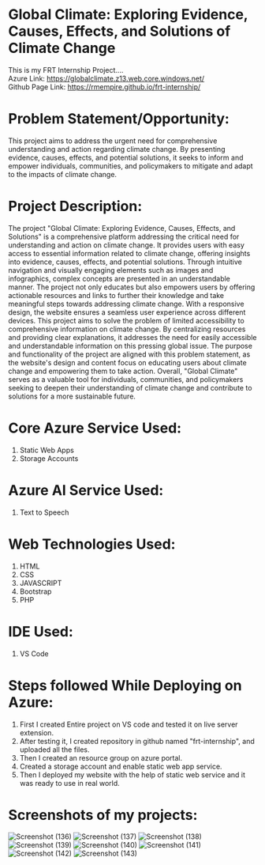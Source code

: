 # Global Climate: Exploring Evidence, Causes, Effects, and Solutions of Climate Change
This is my FRT Internship Project.... <br/>
Azure Link: https://globalclimate.z13.web.core.windows.net/<br/>
Github Page Link: https://rmempire.github.io/frt-internship/
# Problem Statement/Opportunity:
This project aims to address the urgent need for comprehensive understanding and action regarding climate change. By presenting evidence, causes, effects, and potential solutions, it seeks to inform and empower individuals, communities, and policymakers to mitigate and adapt to the impacts of climate change.
# Project Description:
The project "Global Climate: Exploring Evidence, Causes, Effects, and Solutions" is a comprehensive platform addressing the critical need for understanding and action on climate change. It provides users with easy access to essential information related to climate change, offering insights into evidence, causes, effects, and potential solutions. Through intuitive navigation and visually engaging elements such as images and infographics, complex concepts are presented in an understandable manner. The project not only educates but also empowers users by offering actionable resources and links to further their knowledge and take meaningful steps towards addressing climate change. With a responsive design, the website ensures a seamless user experience across different devices.
This project aims to solve the problem of limited accessibility to comprehensive information on climate change. By centralizing resources and providing clear explanations, it addresses the need for easily accessible and understandable information on this pressing global issue. The purpose and functionality of the project are aligned with this problem statement, as the website's design and content focus on educating users about climate change and empowering them to take action. Overall, "Global Climate" serves as a valuable tool for individuals, communities, and policymakers seeking to deepen their understanding of climate change and contribute to solutions for a more sustainable future.
# Core Azure Service Used:
1) Static Web Apps
2) Storage Accounts
# Azure AI Service Used:
1) Text to Speech
# Web Technologies Used:
1) HTML
2) CSS
3) JAVASCRIPT
4) Bootstrap
5) PHP
# IDE Used: 
1) VS Code
# Steps followed While Deploying on Azure:
1) First I created Entire project on VS code and tested it on live server extension.
2) After testing it, I created repository in github named "frt-internship", and uploaded all the files.
3) Then I created an resource group on azure portal.
4) Created a storage account and enable static web app service.
5) Then I deployed my website with the help of static web service and it was ready to use in real world.
# Screenshots of my projects:
![Screenshot (136)](https://github.com/RMEmpire/frt-internship/assets/126232652/8e9f93cc-4c14-4336-b4cb-510772fe71be)
![Screenshot (137)](https://github.com/RMEmpire/frt-internship/assets/126232652/b426db6f-1531-4193-b617-802701648593)
![Screenshot (138)](https://github.com/RMEmpire/frt-internship/assets/126232652/8303e770-4405-42e6-9352-5a539eb1370c)
![Screenshot (139)](https://github.com/RMEmpire/frt-internship/assets/126232652/c01dc2ec-3369-44d5-b035-0dc7d66feb52)
![Screenshot (140)](https://github.com/RMEmpire/frt-internship/assets/126232652/1884fd5b-881a-4cb9-9da9-6992b0727931)
![Screenshot (141)](https://github.com/RMEmpire/frt-internship/assets/126232652/e04a6fb4-2333-4d6e-ace6-419d663c3803)
![Screenshot (142)](https://github.com/RMEmpire/frt-internship/assets/126232652/9827fc55-260b-4971-a32f-88570e88b7ea)
![Screenshot (143)](https://github.com/RMEmpire/frt-internship/assets/126232652/18731d8b-a1ba-407e-b981-25af235ddc25)
